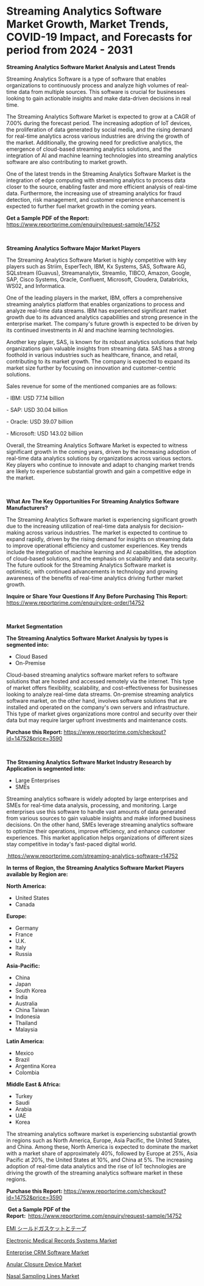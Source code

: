 <p><h1>Streaming Analytics Software Market Growth, Market Trends, COVID-19 Impact, and Forecasts for period from 2024 - 2031</h1></p><p><strong>Streaming Analytics Software Market Analysis and Latest Trends</strong></p>
<p><p>Streaming Analytics Software is a type of software that enables organizations to continuously process and analyze high volumes of real-time data from multiple sources. This software is crucial for businesses looking to gain actionable insights and make data-driven decisions in real time.</p><p>The Streaming Analytics Software Market is expected to grow at a CAGR of 7.00% during the forecast period. The increasing adoption of IoT devices, the proliferation of data generated by social media, and the rising demand for real-time analytics across various industries are driving the growth of the market. Additionally, the growing need for predictive analytics, the emergence of cloud-based streaming analytics solutions, and the integration of AI and machine learning technologies into streaming analytics software are also contributing to market growth.</p><p>One of the latest trends in the Streaming Analytics Software Market is the integration of edge computing with streaming analytics to process data closer to the source, enabling faster and more efficient analysis of real-time data. Furthermore, the increasing use of streaming analytics for fraud detection, risk management, and customer experience enhancement is expected to further fuel market growth in the coming years.</p></p>
<p><strong>Get a Sample PDF of the Report:&nbsp;</strong> <a href="https://www.reportprime.com/enquiry/request-sample/14752">https://www.reportprime.com/enquiry/request-sample/14752</a></p>
<p>&nbsp;</p>
<p><strong>Streaming Analytics Software Major Market Players</strong></p>
<p><p>The Streaming Analytics Software Market is highly competitive with key players such as Striim, EsperTech, IBM, Kx Systems, SAS, Software AG, SQLstream (Guavus), Streamanalytix, Streamlio, TIBCO, Amazon, Google, SAP, Cisco Systems, Oracle, Confluent, Microsoft, Cloudera, Databricks, WS02, and Informatica.</p><p>One of the leading players in the market, IBM, offers a comprehensive streaming analytics platform that enables organizations to process and analyze real-time data streams. IBM has experienced significant market growth due to its advanced analytics capabilities and strong presence in the enterprise market. The company's future growth is expected to be driven by its continued investments in AI and machine learning technologies.</p><p>Another key player, SAS, is known for its robust analytics solutions that help organizations gain valuable insights from streaming data. SAS has a strong foothold in various industries such as healthcare, finance, and retail, contributing to its market growth. The company is expected to expand its market size further by focusing on innovation and customer-centric solutions.</p><p>Sales revenue for some of the mentioned companies are as follows:</p><p>- IBM: USD 77.14 billion</p><p>- SAP: USD 30.04 billion</p><p>- Oracle: USD 39.07 billion</p><p>- Microsoft: USD 143.02 billion</p><p>Overall, the Streaming Analytics Software Market is expected to witness significant growth in the coming years, driven by the increasing adoption of real-time data analytics solutions by organizations across various sectors. Key players who continue to innovate and adapt to changing market trends are likely to experience substantial growth and gain a competitive edge in the market.</p></p>
<p>&nbsp;</p>
<p><strong>What Are The Key Opportunities For Streaming Analytics Software Manufacturers?</strong></p>
<p><p>The Streaming Analytics Software market is experiencing significant growth due to the increasing utilization of real-time data analysis for decision-making across various industries. The market is expected to continue to expand rapidly, driven by the rising demand for insights on streaming data to improve operational efficiency and customer experiences. Key trends include the integration of machine learning and AI capabilities, the adoption of cloud-based solutions, and the emphasis on scalability and data security. The future outlook for the Streaming Analytics Software market is optimistic, with continued advancements in technology and growing awareness of the benefits of real-time analytics driving further market growth.</p></p>
<p><strong>Inquire or Share Your Questions If Any Before Purchasing This Report:</strong> <a href="https://www.reportprime.com/enquiry/pre-order/14752">https://www.reportprime.com/enquiry/pre-order/14752</a></p>
<p>&nbsp;</p>
<p><strong>Market Segmentation</strong></p>
<p><strong>The Streaming Analytics Software Market Analysis by types is segmented into:</strong></p>
<p><ul><li>Cloud Based</li><li>On-Premise</li></ul></p>
<p><p>Cloud-based streaming analytics software market refers to software solutions that are hosted and accessed remotely via the internet. This type of market offers flexibility, scalability, and cost-effectiveness for businesses looking to analyze real-time data streams. On-premise streaming analytics software market, on the other hand, involves software solutions that are installed and operated on the company's own servers and infrastructure. This type of market gives organizations more control and security over their data but may require larger upfront investments and maintenance costs.</p></p>
<p><strong>Purchase this Report:&nbsp;</strong><a href="https://www.reportprime.com/checkout?id=14752&price=3590">https://www.reportprime.com/checkout?id=14752&price=3590</a></p>
<p>&nbsp;</p>
<p><strong>The Streaming Analytics Software Market Industry Research by Application is segmented into:</strong></p>
<p><ul><li>Large Enterprises</li><li>SMEs</li></ul></p>
<p><p>Streaming analytics software is widely adopted by large enterprises and SMEs for real-time data analysis, processing, and monitoring. Large enterprises use this software to handle vast amounts of data generated from various sources to gain valuable insights and make informed business decisions. On the other hand, SMEs leverage streaming analytics software to optimize their operations, improve efficiency, and enhance customer experiences. This market application helps organizations of different sizes stay competitive in today's fast-paced digital world.</p></p>
<p><a href="https://www.reportprime.com/streaming-analytics-software-r14752">&nbsp;https://www.reportprime.com/streaming-analytics-software-r14752</a></p>
<p><strong>In terms of Region, the Streaming Analytics Software Market Players available by Region are:</strong></p>
<p>
    <p> <strong> North America: </strong>
        <ul>
            <li>United States</li>
            <li>Canada</li>
        </ul>
        </p> 
    <p> <strong> Europe: </strong>
        <ul>
            <li>Germany</li>
            <li>France</li>
            <li>U.K.</li>
            <li>Italy</li>
            <li>Russia</li>
        </ul>
        </p> 
    <p> <strong> Asia-Pacific: </strong>
        <ul>
            <li>China</li>
            <li>Japan</li>
            <li>South Korea</li>
            <li>India</li>
            <li>Australia</li>
            <li>China Taiwan</li>
            <li>Indonesia</li>
            <li>Thailand</li>
            <li>Malaysia</li>
        </ul>
        </p> 
    <p> <strong> Latin America: </strong>
        <ul>
            <li>Mexico</li>
            <li>Brazil</li>
            <li>Argentina Korea</li>
            <li>Colombia</li>
        </ul>
        </p> 
    <p> <strong> Middle East & Africa: </strong>
        <ul>
            <li>Turkey</li>
            <li>Saudi</li>
            <li>Arabia</li>
            <li>UAE</li>
            <li>Korea</li>
        </ul>
    </p>
    </p>
<p><p>The streaming analytics software market is experiencing substantial growth in regions such as North America, Europe, Asia Pacific, the United States, and China. Among these, North America is expected to dominate the market with a market share of approximately 40%, followed by Europe at 25%, Asia Pacific at 20%, the United States at 10%, and China at 5%. The increasing adoption of real-time data analytics and the rise of IoT technologies are driving the growth of the streaming analytics software market in these regions.</p></p>
<p><strong>Purchase this Report: </strong><a href="https://www.reportprime.com/checkout?id=14752&price=3590">https://www.reportprime.com/checkout?id=14752&price=3590</a></p>
<p>&nbsp;<strong>Get a Sample PDF of the Report:&nbsp;&nbsp;</strong><a href="https://www.reportprime.com/enquiry/request-sample/14752">https://www.reportprime.com/enquiry/request-sample/14752</a></p>
<p><strong></strong></p>
<p><p><a href="https://github.com/mohamedbakry57/Market-Research-Report-List-5/blob/main/116191487053.md">EMI シールドガスケットとテープ</a></p><p><a href="https://github.com/sarohimweaach77/Market-Research-Report-List-2/blob/main/electronic-medical-records-systems-market.md">Electronic Medical Records Systems Market</a></p><p><a href="https://github.com/ajiariaa/Market-Research-Report-List-2/blob/main/enterprise-crm-software-market.md">Enterprise CRM Software Market</a></p><p><a href="https://medium.com/@torreysmith2023/global-anular-closure-device-market-trends-insights-into-growth-opportunities-and-challenges-9ef0e541cc22">Anular Closure Device Market</a></p><p><a href="https://medium.com/@torreysmith2023/nasal-sampling-lines-market-global-market-share-and-ranking-overall-sales-and-demand-forecast-7986318d4d45">Nasal Sampling Lines Market</a></p></p>
